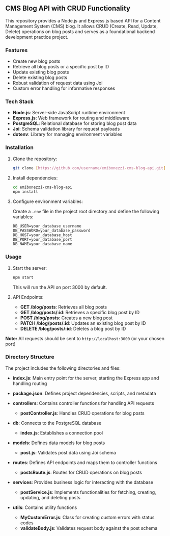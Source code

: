 ## CMS Blog API with CRUD Functionality

This repository provides a Node.js and Express.js based API for a Content Management System (CMS) blog. It allows CRUD (Create, Read, Update, Delete) operations on blog posts and serves as a foundational backend development practice project.

### Features

- Create new blog posts
- Retrieve all blog posts or a specific post by ID
- Update existing blog posts
- Delete existing blog posts
- Robust validation of request data using Joi
- Custom error handling for informative responses

### Tech Stack

- **Node.js**: Server-side JavaScript runtime environment
- **Express.js**: Web framework for routing and middleware
- **PostgreSQL**: Relational database for storing blog post data
- **Joi**: Schema validation library for request payloads
- **dotenv**: Library for managing environment variables

### Installation

1.  Clone the repository:

    ```bash
    git clone [https://github.com/username/emibonezzi-cms-blog-api.git](https://github.com/username/emibonezzi-cms-blog-api.git)
    ```

2.  Install dependencies:

    ```bash
    cd emibonezzi-cms-blog-api
    npm install
    ```

3.  Configure environment variables:

    Create a `.env` file in the project root directory and define the following variables:

    ```
    DB_USER=your_database_username
    DB_PASSWORD=your_database_password
    DB_HOST=your_database_host
    DB_PORT=your_database_port
    DB_NAME=your_database_name
    ```

### Usage

1.  Start the server:

    ```bash
    npm start
    ```

    This will run the API on port 3000 by default.

2.  API Endpoints:

    - **GET /blog/posts**: Retrieves all blog posts
    - **GET /blog/posts/:id**: Retrieves a specific blog post by ID
    - **POST /blog/posts**: Creates a new blog post
    - **PATCH /blog/posts/:id**: Updates an existing blog post by ID
    - **DELETE /blog/posts/:id**: Deletes a blog post by ID

**Note:** All requests should be sent to `http://localhost:3000` (or your chosen port)

### Directory Structure

The project includes the following directories and files:

- **index.js**: Main entry point for the server, starting the Express app and handling routing
- **package.json**: Defines project dependencies, scripts, and metadata
- **controllers**: Contains controller functions for handling API requests

  - **postController.js**: Handles CRUD operations for blog posts

- **db**: Connects to the PostgreSQL database

  - **index.js**: Establishes a connection pool

- **models**: Defines data models for blog posts

  - **post.js**: Validates post data using Joi schema

- **routes**: Defines API endpoints and maps them to controller functions

  - **postsRoute.js**: Routes for CRUD operations on blog posts

- **services**: Provides business logic for interacting with the database

  - **postService.js**: Implements functionalities for fetching, creating, updating, and deleting posts

- **utils**: Contains utility functions

  - **MyCustomError.js**: Class for creating custom errors with status codes
  - **validateBody.js**: Validates request body against the post schema

